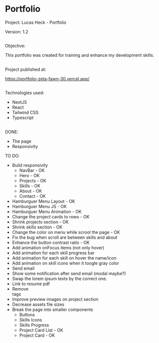 # Portfolio

Project: Lucas Heck - Portfolio

Version: 1.2

##

Objective:

This portfolio was created for training and enhance my development skills.

##

Project published at:

https://portfolio-zeta-fawn-30.vercel.app/

##

Technologies used:

-   NextJS
-   React
-   Tailwind CSS
-   Typescript

##

DONE:

-   The page
-   Responsivity

TO DO:

-   Build responsivity
    -   NavBar - OK
    -   Hero - OK
    -   Projects - OK
    -   Skills - OK
    -   About - OK
    -   Contact - OK
-   Hamburguer Menu Layout - OK
-   Hamburguer Menu JS - OK
-   Hamburguer Menu Animation - OK
-   Change the project cards to rows - OK
-   Shrink projects section - OK
-   Shrink skills section - OK
-   Change the color on menu while scrool the page - OK
-   Fix the bug when scroll are between skills and about
-   Enhance the button contrast ratio - OK
-   Add animation onFocus items (not only hover)
-   Add animation for each skill progress bar
-   Add animation for each skill on hover the name/icon
-   Add animation on skill icons when it toogle gray color
-   Send email
-   Show some notification after send email (modal maybe?)
-   Swap the lorem ipsum texts by the correct one.
-   Link to resume pdf
-   Remove <br> tags
-   Improve preview images on project section
-   Decrease assets file sizes
-   Break the page into smaller components
    -   Buttons
    -   Skills Icons
    -   Skills Progress
    -   Project Card List - OK
    -   Project Card - OK
##